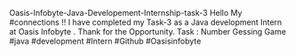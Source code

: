Oasis-Infobyte-Java-Developement-Internship-task-3
Hello My #connections !! 
I have completed my Task-3 as a Java development Intern at Oasis Infobyte . Thank for the Opportunity.
Task : Number Gessing Game
#java #development #Intern #Github #Oasisinfobyte
					    
